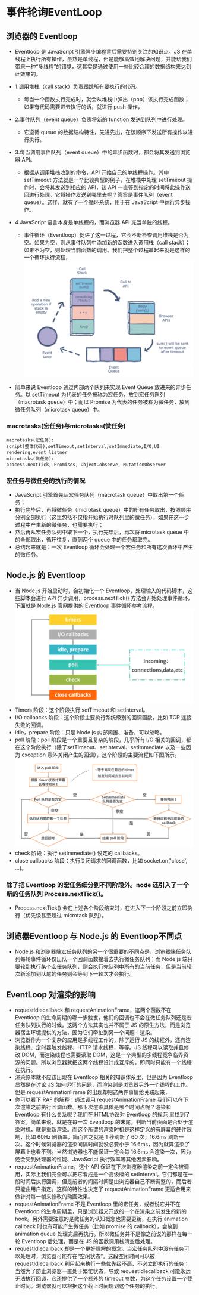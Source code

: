# 事件轮询EventLoop

## 浏览器的 Eventloop
- Eventloop 是 JavaScript 引擎异步编程背后需要特别关注的知识点。JS 在单线程上执行所有操作，虽然是单线程，但是能够高效地解决问题，并能给我们带来一种“多线程”的错觉，这其实是通过使用一些比较合理的数据结构来达到此效果的。

- 1.调用堆栈（call stack）负责跟踪所有要执行的代码。
  - 每当一个函数执行完成时，就会从堆栈中弹出（pop）该执行完成函数；如果有代码需要进去执行的话，就进行 push 操作，
- 2.事件队列（event queue）负责将新的 function 发送到队列中进行处理。
  - 它遵循 queue 的数据结构特性，先进先出，在该顺序下发送所有操作以进行执行。
- 3.每当调用事件队列（event queue）中的异步函数时，都会将其发送到浏览器 API。
  - 根据从调用堆栈收到的命令，API 开始自己的单线程操作。其中 setTimeout 方法就是一个比较典型的例子，在堆栈中处理 setTimeout 操作时，会将其发送到相应的 API，该 API 一直等到指定的时间将此操作送回进行处理。它将操作发送到哪里去呢？答案是事件队列（event queue）。这样，就有了一个循环系统，用于在 JavaScript 中运行异步操作。
- 4.JavaScript 语言本身是单线程的，而浏览器 API 充当单独的线程。
  - 事件循环（Eventloop）促进了这一过程，它会不断检查调用堆栈是否为空。如果为空，则从事件队列中添加新的函数进入调用栈（call stack）；如果不为空，则处理当前函数的调用。我们把整个过程串起来就是这样的一个循环执行流程，
![JS 引擎的Eventloop全局流程图](./Eventloop.png)
- 简单来说 Eventloop 通过内部两个队列来实现 Event Queue 放进来的异步任务。以 setTimeout 为代表的任务被称为宏任务，放到宏任务队列（macrotask queue）中；而以 Promise 为代表的任务被称为微任务，放到微任务队列（microtask queue）中。

### macrotasks(宏任务)与microtasks(微任务)
```
macrotasks(宏任务): 
script(整体代码),setTimeout,setInterval,setImmediate,I/O,UI rendering,event listner
microtasks(微任务): 
process.nextTick, Promises, Object.observe, MutationObserver
```
### 宏任务与微任务的执行的情况
- JavaScript 引擎首先从宏任务队列（macrotask queue）中取出第一个任务；
- 执行完毕后，再将微任务（microtask queue）中的所有任务取出，按照顺序分别全部执行（这里包括不仅指开始执行时队列里的微任务），如果在这一步过程中产生新的微任务，也需要执行；
- 然后再从宏任务队列中取下一个，执行完毕后，再次将 microtask queue 中的全部取出，循环往复，直到两个 queue 中的任务都取完。
- 总结起来就是：一次 Eventloop 循环会处理一个宏任务和所有这次循环中产生的微任务。

## Node.js 的 Eventloop
- 当 Node.js 开始启动时，会初始化一个 Eventloop，处理输入的代码脚本，这些脚本会进行 API 异步调用，process.nextTick() 方法会开始处理事件循环。下面就是 Node.js 官网提供的 Eventloop 事件循环参考流程。
![Node.js的Eventloop](./Node.js的Eventloop.png)
- Timers 阶段：这个阶段执行 setTimeout 和 setInterval。
- I/O callbacks 阶段：这个阶段主要执行系统级别的回调函数，比如 TCP 连接失败的回调。
- idle，prepare 阶段：只是 Node.js 内部闲置、准备，可以忽略。
- poll 阶段：poll 阶段是一个重要且复杂的阶段，几乎所有 I/O 相关的回调，都在这个阶段执行（除了setTimeout、setInterval、setImmediate 以及一些因为 exception 意外关闭产生的回调），这个阶段的主要流程如下图所示。
![poll](./poll.png)
- check 阶段：执行 setImmediate() 设定的 callbacks。
- close callbacks 阶段：执行关闭请求的回调函数，比如 socket.on('close', ...)。

### 除了把 Eventloop 的宏任务细分到不同阶段外。node 还引入了一个新的任务队列 Process.nextTick()。
- Process.nextTick() 会在上述各个阶段结束时，在进入下一个阶段之前立即执行（优先级甚至超过 microtask 队列）。

## 浏览器Eventloop 与 Node.js 的 Eventloop不同点
- Node.js 和浏览器端宏任务队列的另一个很重要的不同点是，浏览器端任务队列每轮事件循环仅出队一个回调函数接着去执行微任务队列；而 Node.js 端只要轮到执行某个宏任务队列，则会执行完队列中所有的当前任务，但是当前轮次新添加到队尾的任务则会等到下一轮次才会执行。

## EventLoop 对渲染的影响
- requestIdlecallback 和 requestAnimationFrame，这两个函数不在 Eventloop 的生命周期的哪一步触发，他们的回调也不会在微任务队列还是宏任务队列执行的时候。这两个方法其实也并不属于 JS 的原生方法，而是浏览器宿主环境提供的方法，因为它们牵扯到另一个问题：渲染。
- 浏览器作为一个复杂的应用是多线程工作的，除了运行 JS 的线程外，还有渲染线程、定时器触发线程、HTTP 请求线程，等等。JS 线程可以读取并且修改 DOM，而渲染线程也需要读取 DOM，这是一个典型的多线程竞争临界资源的问题。所以浏览器就把这两个线程设计成互斥的，即同时只能有一个线程在执行。
- 渲染原本就不应该出现在 Eventloop 相关的知识体系里，但是因为 Eventloop 显然是在讨论 JS 如何运行的问题，而渲染则是浏览器另外一个线程的工作。但是 requestAnimationFrame 的出现却把这两件事情给关联起来，
- 你可以看下 RAF 的解释：通过调用 requestAnimationFrame 我们可以在下次渲染之前执行回调函数。那下次渲染具体是哪个时间点呢？渲染和 Eventloop 有什么关系呢？我们在 HTML协议对 Eventloop 的规范 里找到了答案。简单来说，就是在每一次 Eventloop 的末尾，判断当前页面是否处于渲染时机，就是重新渲染。而这个所谓的渲染时机是这样定义的有屏幕的硬件限制，比如 60Hz 刷新率，简而言之就是 1 秒刷新了 60 次，16.6ms 刷新一次。这个时候浏览器的渲染间隔时间就没必要小于 16.6ms，因为就算渲染了屏幕上也看不到。当然浏览器也不能保证一定会每 16.6ms 会渲染一次，因为还会受到处理器的性能、JavaScript 执行效率等其他因素影响。
- requestAnimationFrame，这个 API 保证在下次浏览器渲染之前一定会被调用，实际上我们完全可以把它看成是一个高级版的 setInterval。它们都是在一段时间后执行回调，但是前者的间隔时间是由浏览器自己不断调整的，而后者只能由用户指定。这样的特性也决定了 requestAnimationFrame 更适合用来做针对每一帧来修改的动画效果。
- requestAnimationFrame 不是 Eventloop 里的宏任务，或者说它并不在 Eventloop 的生命周期里，只是浏览器又开放的一个在渲染之前发生的新的 hook。另外需要注意的是微任务的认知概念也需要更新，在执行 animation callback 时也有可能产生微任务（比如 promise 的 callback），会放到 animation queue 处理完后再执行。所以微任务并不是像之前说的那样在每一轮 Eventloop 后处理，而是在 JS 的函数调用栈清空后处理。
- requestIdlecallback 却是一个更好理解的概念。当宏任务队列中没有任务可以处理时，浏览器可能存在“空闲状态”。这段空闲时间可以被 requestIdlecallback 利用起来执行一些优先级不高、不必立即执行的任务；当然为了防止浏览器一直处于繁忙状态，导致 requestIdlecallback 可能永远无法执行回调，它还提供了一个额外的 timeout 参数，为这个任务设置一个截止时间。浏览器就可以根据这个截止时间规划这个任务的执行。

